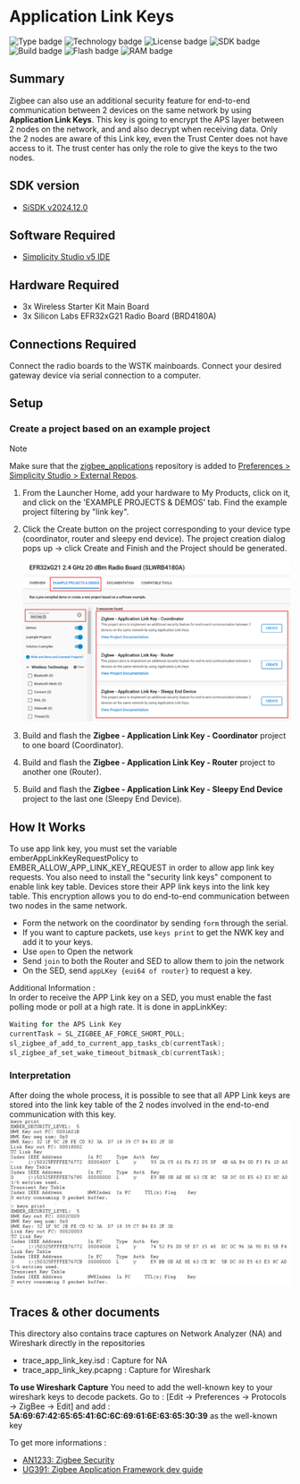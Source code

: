 # Application Link Keys #
![Type badge](https://img.shields.io/badge/Type-Virtual%20Application-green)
![Technology badge](https://img.shields.io/badge/Technology-Zigbee-green)
![License badge](https://img.shields.io/badge/License-Zlib-green)
![SDK badge](https://img.shields.io/badge/SDK-v2024.12.0-green)
![Build badge](https://img.shields.io/badge/Build-passing-green)
![Flash badge](https://img.shields.io/badge/Flash-236.21%20KB-blue)
![RAM badge](https://img.shields.io/badge/RAM-16.1%20KB-blue)

## Summary ##

Zigbee can also use an additional security feature for end-to-end communication between 2 devices
on the same network by using **Application Link Keys**. This key is going to encrypt the APS layer between 2 nodes on the network, and and also decrypt when receiving data. Only the 2 nodes are aware of this Link key, even the Trust Center does not have access to it. The trust center has only the role to give the keys to the two nodes.

## SDK version ##

- [SiSDK v2024.12.0](https://github.com/SiliconLabs/simplicity_sdk/releases/tag/v2024.12.0)

## Software Required ##

- [Simplicity Studio v5 IDE](https://www.silabs.com/developers/simplicity-studio)

## Hardware Required ##

- 3x Wireless Starter Kit Main Board
- 3x Silicon Labs EFR32xG21 Radio Board (BRD4180A)

## Connections Required ##

Connect the radio boards to the WSTK mainboards. Connect your desired gateway device via serial connection to a computer.

## Setup ##

### Create a project based on an example project ###

> [!NOTE]
> Make sure that the [zigbee_applications](https://github.com/SiliconLabs/zigbee_applications) repository is added to [Preferences > Simplicity Studio > External Repos](https://docs.silabs.com/simplicity-studio-5-users-guide/latest/ss-5-users-guide-about-the-launcher/welcome-and-device-tabs).

1. From the Launcher Home, add your hardware to My Products, click on it, and click on the 'EXAMPLE PROJECTS & DEMOS' tab. Find the example project filtering by "link key".

2. Click the Create button on the project corresponding to your device type (coordinator, router and sleepy end device). The project creation dialog pops up -> click Create and Finish and the Project should be generated.

    ![create_project](image/create_project.png)

3. Build and flash the **Zigbee - Application Link Key - Coordinator** project to one board (Coordinator).

4. Build and flash the **Zigbee - Application Link Key - Router** project to another one (Router).

5. Build and flash the **Zigbee - Application Link Key - Sleepy End Device** project to the last one (Sleepy End Device).

## How It Works ##

To use app link key, you must set the variable emberAppLinkKeyRequestPolicy to EMBER_ALLOW_APP_LINK_KEY_REQUEST in order to allow app link key requests. You also need to install the "security link keys" component to enable link key table.
Devices store their APP link keys into the link key table. This encryption allows you to do end-to-end communication between two nodes in the same network.

- Form the network on the coordinator by sending `form` through the serial.
- If you want to capture packets, use `keys print` to get the NWK key and add it to your keys.
- Use `open` to Open the network
- Send `join` to both the Router and SED to allow them to join the network
- On the SED, send `appLKey {eui64 of router}` to request a key.

Additional Information :\
In order to receive the APP Link key on a SED, you must enable the fast polling mode or poll at a high rate. It is done in appLinkKey:

```c
Waiting for the APS Link Key
currentTask = SL_ZIGBEE_AF_FORCE_SHORT_POLL;
sl_zigbee_af_add_to_current_app_tasks_cb(currentTask);
sl_zigbee_af_set_wake_timeout_bitmask_cb(currentTask);
```

### Interpretation ###

After doing the whole process, it is possible to see that all APP Link keys are stored into the link key table of the 2 nodes involved in the end-to-end communication with this key.\
![alt text](image/keys_print_router.png "Keys Print Router")
![alt text](image/keys_print_sed.png "Keys Print SED")

## Traces & other documents ##

This directory also contains trace captures on Network Analyzer (NA) and Wireshark directly in the repositories

- trace_app_link_key.isd : Capture for NA
- trace_app_link_key.pcapng : Capture for Wireshark

**To use Wireshark Capture**
You need to add the well-known key to your wireshark keys to decode packets.
Go to : [Edit -> Preferences -> Protocols -> ZigBee -> Edit] and add :
**5A:69:67:42:65:65:41:6C:6C:69:61:6E:63:65:30:39** as the well-known key

To get more informations :

- [AN1233: Zigbee Security](https://www.silabs.com/documents/public/application-notes/an1233-zigbee-security.pdf)
- [UG391: Zigbee Application Framework dev guide](https://www.silabs.com/documents/public/user-guides/ug391-zigbee-app-framework-dev-guide.pdf)
